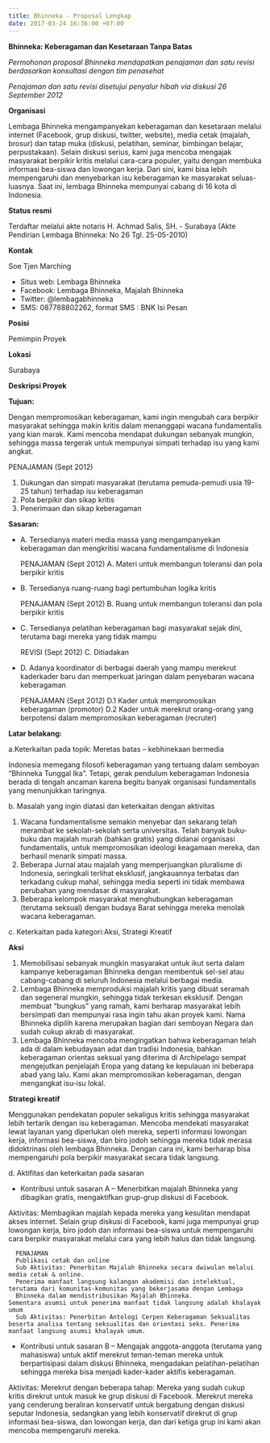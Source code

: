 ```yaml
---
title: Bhinneka - Proposal Lengkap
date: 2017-03-24 16:36:00 +07:00
---
```


**Bhinneka: Keberagaman dan Kesetaraan Tanpa Batas**

*Permohonan proposal Bhinneka mendapatkan penajaman dan satu revisi berdasarkan konsultasi dengan tim penasehat*

*Penajaman dan satu revisi disetujui penyalur hibah via diskusi 26 September 2012*

**Organisasi**

Lembaga Bhinneka mengampanyekan keberagaman dan kesetaraan melalui internet (Facebook, grup diskusi, twitter, website), media cetak (majalah, brosur) dan tatap muka (diskusi, pelatihan, seminar, bimbingan belajar, perpustakaan). Selain diskusi serius, kami juga mencoba mengajak masyarakat berpikir kritis melalui cara-cara populer, yaitu dengan membuka informasi bea-siswa dan lowongan kerja. Dari sini, kami bisa lebih mempengaruhi dan menyebarkan isu keberagaman ke masyarakat seluas-luasnya. Saat ini, lembaga Bhinneka mempunyai cabang di 16 kota di Indonesia.

**Status resmi**

Terdaftar melalui akte notaris H. Achmad Salis, SH. - Surabaya (Akte Pendirian Lembaga Bhinneka: No 26 Tgl. 25-05-2010)

**Kontak**

Soe Tjen Marching

* Situs web: Lembaga Bhinneka
* Facebook: Lembaga Bhinneka, Majalah Bhinneka
* Twitter: @lembagabhinneka
* SMS: 087788802262, format SMS : BNK <spasi> Isi Pesan

**Posisi**

Pemimpin Proyek

**Lokasi**

Surabaya

**Deskripsi Proyek**

**Tujuan:**

Dengan mempromosikan keberagaman, kami ingin mengubah cara berpikir masyarakat sehingga makin kritis dalam menanggapi wacana fundamentalis yang kian marak. Kami mencoba mendapat dukungan sebanyak mungkin, sehingga massa tergerak untuk mempunyai simpati terhadap isu yang kami angkat.

   PENAJAMAN (Sept 2012)
   1. Dukungan dan simpati masyarakat (terutama pemuda-pemudi usia 19-25 tahun) terhadap isu keberagaman
   2. Pola berpikir dan sikap kritis
   3. Penerimaan dan sikap keberagaman

**Sasaran:**

* A. Tersedianya materi media massa yang mengampanyekan keberagaman dan mengkritisi wacana fundamentalisme di Indonesia

    PENAJAMAN (Sept 2012)
    A. Materi untuk membangun toleransi dan pola berpikir kritis

* B. Tersedianya ruang-ruang bagi pertumbuhan logika kritis

    PENAJAMAN (Sept 2012)
    B. Ruang untuk membangun toleransi dan pola berpikir kritis

* C. Tersedianya pelatihan keberagaman bagi masyarakat sejak dini, terutama bagi mereka yang tidak mampu

    REVISI (Sept 2012)
    C. Ditiadakan

* D. Adanya koordinator di berbagai daerah yang mampu merekrut kaderkader baru dan memperkuat jaringan dalam penyebaran wacana keberagaman

    PENAJAMAN (Sept 2012)
    D.1 Kader untuk mempromosikan keberagaman (promotor)
    D.2 Kader untuk merekrut orang-orang yang berpotensi dalam mempromosikan keberagaman (recruter) 

**Latar belakang:**

a.Keterkaitan pada topik: Meretas batas – kebhinekaan bermedia

Indonesia memegang filosofi keberagaman yang tertuang dalam semboyan “Bhinneka Tunggal Ika”. Tetapi, gerak pendulum keberagaman Indonesia berada di tengah ancaman karena begitu banyak organisasi fundamentalis yang menunjukkan taringnya.

b. Masalah yang ingin diatasi dan keterkaitan dengan aktivitas

1. Wacana fundamentalisme semakin menyebar dan sekarang telah merambat ke sekolah-sekolah serta universitas. Telah banyak buku-buku dan majalah murah (bahkan gratis) yang didanai organisasi fundamentalis, untuk mempromosikan ideologi keagamaan mereka, dan berhasil menarik simpati massa.
2. Beberapa Jurnal atau majalah yang memperjuangkan pluralisme di Indonesia, seringkali terlihat eksklusif, jangkauannya terbatas dan terkadang cukup mahal, sehingga media seperti ini tidak membawa perubahan yang mendasar di masyarakat.
3. Beberapa kelompok masyarakat menghubungkan keberagaman (terutama seksual) dengan budaya Barat sehingga mereka menolak wacana keberagaman.

c. Keterkaitan pada kategori:Aksi, Strategi Kreatif

  **Aksi**

  1. Memobilisasi sebanyak mungkin masyarakat untuk ikut serta dalam kampanye keberagaman Bhinneka dengan membentuk sel-sel atau cabang-cabang di seluruh Indonesia melalui berbagai media.
  2. Lembaga Bhinneka memproduksi majalah kritis yang dibuat seramah dan segeneral mungkin, sehingga tidak terkesan eksklusif. Dengan membuat “bungkus” yang ramah, kami berharap masyarakat lebih bersimpati dan mempunyai rasa ingin tahu akan proyek kami. Nama Bhinneka dipilih karena merupakan bagian dari semboyan Negara dan sudah cukup akrab di masyarakat.
  3. Lembaga Bhinneka mencoba mengingatkan bahwa keberagaman telah ada di dalam kebudayaan adat dan tradisi Indonesia, bahkan keberagaman orientas seksual yang diterima di Archipelago sempat mengejutkan penjelajah Eropa yang datang ke kepulauan ini beberapa abad yang lalu. Kami akan mempromosikan keberagaman, dengan mengangkat isu-isu lokal.

  **Strategi kreatif**

  Menggunakan pendekatan populer sekaligus kritis sehingga masyarakat lebih tertarik dengan isu keberagaman. Mencoba mendekati masyarakat lewat layanan yang diperlukan oleh mereka, seperti informasi lowongan kerja, informasi bea-siswa, dan biro jodoh sehingga mereka tidak merasa didoktrinasi oleh lembaga Bhinneka. Dengan cara ini, kami berharap bisa mempengaruhi pola berpikir masyarakat secara tidak langsung.

d. Aktifitas dan keterkaitan pada sasaran

  * Kontribusi untuk sasaran A – Menerbitkan majalah Bhinneka yang dibagikan gratis, mengaktifkan grup-grup diskusi di Facebook.

  Aktivitas:
  Membagikan majalah kepada mereka yang kesulitan mendapat akses internet. Selain grup diskusi di Facebook, kami juga mempunyai grup lowongan kerja, biro jodoh dan informasi bea-siswa untuk mempengaruhi cara berpikir masyarakat melalui cara yang lebih halus dan tidak langsung.
    
      PENAJAMAN
      Publikasi cetak dan online
      Sub Aktivitas: Penerbitan Majalah Bhinneka secara dwiwulan melalui media cetak & online. 
      Penerima manfaat langsung kalangan akademisi dan intelektual, terutama dari komunitas-komunitas yang bekerjasama dengan Lembaga   
      Bhinneka dalam mendistribusikan Majalah Bhinneka. 
    Sementara asumsi untuk penerima manfaat tidak langsung adalah khalayak umum
      Sub Aktivitas: Penerbitan Antologi Cerpen Keberagaman Seksualitas beserta analisa tentang seksualitas dan orientasi seks. Penerima manfaat langsung asumsi khalayak umum. 

  * Kontribusi untuk sasaran B – Mengajak anggota-anggota (terutama yang mahasiswa) untuk aktif merekrut teman-teman mereka untuk berpartisipasi dalam diskusi Bhinneka, mengadakan pelatihan-pelatihan sehingga mereka bisa menjadi kader-kader aktifis keberagaman.

  Aktivitas:
  Merekrut dengan beberapa tahap: Mereka yang sudah cukup kritis direkrut untuk masuk ke grup diskusi di Facebook. Merekrut mereka yang cenderung beraliran konservatif untuk bergabung dengan diskusi seputar Indonesia, sedangkan yang lebih konservatif direkrut di grup informasi bea-siswa, dan lowongan kerja, dan dari ketiga grup ini kami akan mencoba mempengaruhi mereka.
